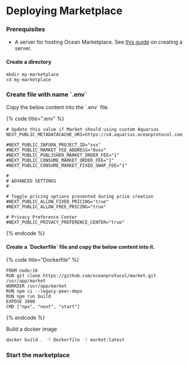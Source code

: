 # Deploying Marketplace

### Prerequisites

* A server for hosting Ocean Marketplace. See [this guide](setup-server.md) on creating a server.

#### Create a directory

```
mkdir my-marketplace
cd my-marketplace
```

### Create file with name \`.env\`

Copy the below content into the \`.env\` file.

{% code title=".env" %}
```
# Update this value if Market should using custom Aquarius 
NEXT_PUBLIC_METADATACACHE_URI=https://v4.aquarius.oceanprotocol.com

#NEXT_PUBLIC_INFURA_PROJECT_ID="xxx"
#NEXT_PUBLIC_MARKET_FEE_ADDRESS="0xxx"
#NEXT_PUBLIC_PUBLISHER_MARKET_ORDER_FEE="1"
#NEXT_PUBLIC_CONSUME_MARKET_ORDER_FEE="1"
#NEXT_PUBLIC_CONSUME_MARKET_FIXED_SWAP_FEE="1"

#
# ADVANCED SETTINGS
#

# Toggle pricing options presented during price creation
#NEXT_PUBLIC_ALLOW_FIXED_PRICING="true"
#NEXT_PUBLIC_ALLOW_FREE_PRICING="true"

# Privacy Preference Center
#NEXT_PUBLIC_PRIVACY_PREFERENCE_CENTER="true"
```
{% endcode %}

#### Create a \`Dockerfile\` file and copy the below content into it.

{% code title="Dockerfile" %}
```
FROM node:16
RUN git clone https://github.com/oceanprotocol/market.git /usr/app/market
WORKDIR /usr/app/market
RUN npm ci --legacy-peer-deps
RUN npm run build
EXPOSE 3000
CMD ["npx", "next", "start"]
```
{% endcode %}

Build a docker image

```bash
docker build . -f Dockerfile -t market:latest
```

### Start the marketplace
